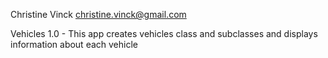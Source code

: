 Christine Vinck <christine.vinck@gmail.com>

Vehicles 1.0 - This app creates vehicles class and subclasses and displays information
about each vehicle